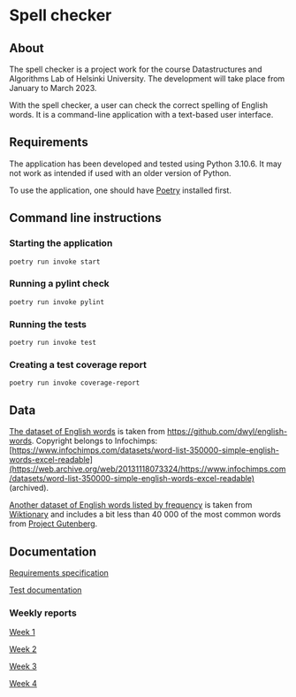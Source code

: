 # Spell checker

## About

The spell checker is a project work for the course Datastructures and Algorithms
Lab of Helsinki University. The development will take place from January to
March 2023.

With the spell checker, a user can check the correct spelling of English words.
It is a command-line application with a text-based user interface.

## Requirements

The application has been developed and tested using Python 3.10.6. It may not work as
intended if used with an older version of Python.

To use the application, one should have [Poetry](https://python-poetry.org/)
installed first.

## Command line instructions

### Starting the application

```
poetry run invoke start
```

### Running a pylint check

```
poetry run invoke pylint
```

### Running the tests

```
poetry run invoke test
```

### Creating a test coverage report

```
poetry run invoke coverage-report
```
## Data

[The dataset of English words](./data/english-words.txt) is taken from
https://github.com/dwyl/english-words. Copyright belongs to Infochimps: [https://www.infochimps.com/datasets/word-list-350000-simple-english-words-excel-readable](https://web.archive.org/web/20131118073324/https://www.infochimps.com/datasets/word-list-350000-simple-english-words-excel-readable) (archived).

[Another dataset of English words listed by
frequency](./data/wiktionary-40k.txt) is taken from
[Wiktionary](https://en.wiktionary.org/wiki/Wiktionary:Frequency_lists#Project_Gutenberg) and includes a bit less than 40 000 of the most common words from [Project Gutenberg](https://en.wikipedia.org/wiki/Project_Gutenberg).

## Documentation

[Requirements specification](./documentation/requirements-specification.md)

[Test documentation](./documentation/test-docs.md)

### Weekly reports

[Week 1](./documentation/weekly-report-1.md)

[Week 2](./documentation/weekly-report-2.md)

[Week 3](./documentation/weekly-report-3.md)

[Week 4](./documentation/weekly-report-4.md)
